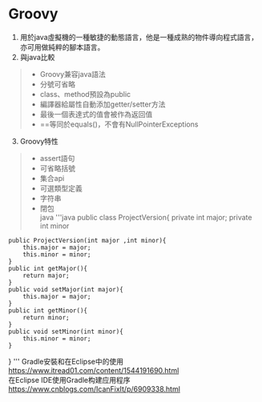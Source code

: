 Groovy
=====
1. 用於java虛擬機的一種敏捷的動態語言，他是一種成熟的物件導向程式語言，亦可用做純粹的腳本語言。
2. 與java比較
> * Groovy兼容java語法  
> * 分號可省略  
> * class、method預設為public
> * 編譯器給屬性自動添加getter/setter方法  
> * 最後一個表達式的值會被作為返回值
> * ==等同於equals()，不會有NullPointerExceptions
3. Groovy特性
> * assert語句
> * 可省略括號
> * 集合api
> * 可選類型定義
> * 字符串
> * 閉包  
java
'''java
public class ProjectVersion{
	private int major;
	private int minor
	
	public ProjectVersion(int major ,int minor){
		this.major = major;
		this.minor = minor;
	}
	public int getMajor(){
		return major;
	}
	public void setMajor(int major){
		this.major = major;
	}
	public int getMinor(){
		return minor;
	}
	public void setMinor(int minor){
		this.minor = minor;
	}
	
} 
'''
Gradle安裝和在Eclipse中的使用  
https://www.itread01.com/content/1544191690.html  
在Eclipse IDE使用Gradle构建应用程序
https://www.cnblogs.com/IcanFixIt/p/6909338.html
